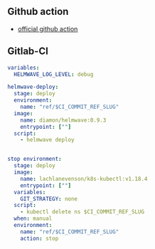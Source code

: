 
## Github action

- [official github action](https://github.com/marketplace/actions/helmwave)


## Gitlab-CI

```yaml
variables:
  HELMWAVE_LOG_LEVEL: debug

helmwave-deploy:
  stage: deploy
  environment:
    name: "ref/$CI_COMMIT_REF_SLUG"
  image:
    name: diamon/helmwave:0.9.3
    entrypoint: [""]
  script:
    - helmwave deploy


stop environment:
  stage: deploy
  image:
    name: lachlanevenson/k8s-kubectl:v1.18.4
    entrypoint: [""]
  variables:
    GIT_STRATEGY: none
  script:
    - kubectl delete ns $CI_COMMIT_REF_SLUG
  when: manual
  environment:
    name: "ref/$CI_COMMIT_REF_SLUG"
    action: stop
```

